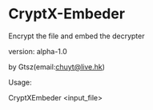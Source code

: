 # CryptX-Embeder

Encrypt the file and embed the decrypter

version: alpha-1.0

by Gtsz(email:chuyt@live.hk)

Usage:

  CryptXEmbeder <input_file> <key>
